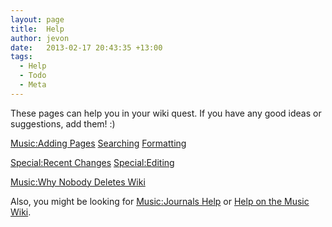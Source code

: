 ```yaml
---
layout: page
title:  Help
author: jevon
date:   2013-02-17 20:43:35 +13:00
tags:
  - Help
  - Todo
  - Meta
---
```


These pages can help you in your wiki quest. If you have any good ideas or suggestions, add them! :)

[Music:Adding Pages](music-adding-pages.md)
[Searching](searching.md)
[Formatting](Formatting.md)

[Special:Recent Changes](special-recent-changes.md)
[Special:Editing](special-editing.md)

[Music:Why Nobody Deletes Wiki](music-why-nobody-deletes-wiki.md)

Also, you might be looking for [Music:Journals Help](music-journals-help.md) or [Help on the Music Wiki](music-help.md).
